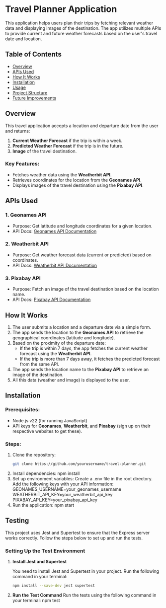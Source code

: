 # Travel Planner Application

This application helps users plan their trips by fetching relevant weather data and displaying images of the destination. The app utilizes multiple APIs to provide current and future weather forecasts based on the user's travel date and location.

## Table of Contents

- [Overview](#overview)
- [APIs Used](#apis-used)
- [How It Works](#how-it-works)
- [Installation](#installation)
- [Usage](#usage)
- [Project Structure](#project-structure)
- [Future Improvements](#future-improvements)

## Overview

This travel application accepts a location and departure date from the user and returns:
1. **Current Weather Forecast** if the trip is within a week.
2. **Predicted Weather Forecast** if the trip is in the future.
3. **Image** of the travel destination.

### Key Features:
- Fetches weather data using the **Weatherbit API**.
- Retrieves coordinates for the location from the **Geonames API**.
- Displays images of the travel destination using the **Pixabay API**.

## APIs Used

### 1. **Geonames API**
   - Purpose: Get latitude and longitude coordinates for a given location.
   - API Docs: [Geonames API Documentation](https://www.geonames.org/export/web-services.html)

### 2. **Weatherbit API**
   - Purpose: Get weather forecast data (current or predicted) based on coordinates.
   - API Docs: [Weatherbit API Documentation](https://www.weatherbit.io/api)

### 3. **Pixabay API**
   - Purpose: Fetch an image of the travel destination based on the location name.
   - API Docs: [Pixabay API Documentation](https://pixabay.com/api/docs/)

## How It Works

1. The user submits a location and a departure date via a simple form.
2. The app sends the location to the **Geonames API** to retrieve the geographical coordinates (latitude and longitude).
3. Based on the proximity of the departure date:
   - If the trip is within 7 days, the app fetches the current weather forecast using the **Weatherbit API**.
   - If the trip is more than 7 days away, it fetches the predicted forecast from the same API.
4. The app sends the location name to the **Pixabay API** to retrieve an image of the destination.
5. All this data (weather and image) is displayed to the user.

## Installation

### Prerequisites:
- Node.js v22 (for running JavaScript)
- API keys for **Geonames**, **Weatherbit**, and **Pixabay** (sign up on their respective websites to get these).

### Steps:
1. Clone the repository:
   ```bash
   git clone https://github.com/yourusername/travel-planner.git
2. Install dependencies:
    npm install
3. Set up environment variables:
    Create a .env file in the root directory.
    Add the following keys with your API information:
        GEONAMES_USERNAME=your_geonames_username
        WEATHERBIT_API_KEY=your_weatherbit_api_key
        PIXABAY_API_KEY=your_pixabay_api_key
4. Run the application:
    npm start


## Testing

This project uses Jest and Supertest to ensure that the Express server works correctly. Follow the steps below to set up and run the tests.

### Setting Up the Test Environment

1. **Install Jest and Supertest**

   You need to install Jest and Supertest in your project. Run the following command in your terminal:

   ```bash
   npm install --save-dev jest supertest

2. **Run the Test Command**
   Run the tests using the following command in your terminal:
               npm test



